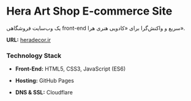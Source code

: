 # Hera Art Shop E-commerce Site

یک وب‌سایت فروشگاهی front-end سریع و واکنش‌گرا برای «کادویی هنری هرا».

**URL:** [heradecor.ir](https://heradecor.ir)

### Technology Stack

- **Front-End:** HTML5, CSS3, JavaScript (ES6)
    
- **Hosting:** GitHub Pages
    
- **DNS & SSL:** Cloudflare
